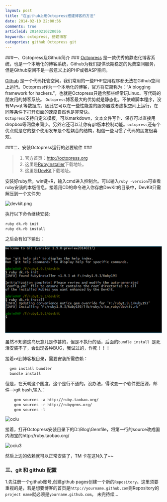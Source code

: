 ```yaml
---
layout: post
title: "在github上用Octopress搭建博客的方法"
date: 2014-02-10 22:00:56
comments: true
articleid: 20140210220056
keywords: oxtopress, 搭建博客
categories: github Octopress git
---
```

###一、Octopress及Github简介 ###
[Octopress](http://octopress.org) 是一款优秀的静态化博客系统，也是一个本地化的博客系统，Github为我们提供长期稳定的免费空间服务，但是Github空间不是一般意义上的PHP或者ASP空间。  

[Github](https://github.com/) 是一个代码托管空间，我们常用的一些PHP应用程序都无法在Github空间上运行。Octopress作为一个本地化的博客，官方将它简称为：“A blogging framework for hackers.”，也就是Octopress只适合那些经常玩Linux、写代码的朋友用的博客系统。  <!--more-->
`Octopress`博客最大的优势就是静态化，不依赖脚本程序，没有MysqL等数据库，因此它可以在一些性能差的服务器或者虚拟空间上运行，在同等条件下打开页面的速度自然也是非常快。  
`Octopress`支持自定义模板，可以markdown，文本文件写作、保存可以直接用dropbox等网盘来同步。另外它还可以让你有git版本控制功能。`octopress`还有个优点就是它的整个使用发布是个松耦合的结构，相信一些习惯了代码的朋友很喜欢。

###二、安装Octopress运行的必要软件 ###
> 1. 官方首页：http://octopress.org
> 1. 这里是[RubyInstaller](http://dl.bintray.com/oneclick/rubyinstaller/rubyinstaller-1.9.3-p484.exe?direct)下载地址。  
> 1. 这里是[DevKit](http://cloud.github.com/downloads/oneclick/rubyinstaller/DevKit-tdm-32-4.5.2-20111229-1559-sfx.exe)下载地址。  

安装好ruby后，win键+R，输入cmd进入控制台。可以输入`ruby -version`可查看ruby安装的本版信息。接着用CD的命令进入你存放DevKit的目录中，DevKit只需解压到一个文件夹:

![devkit.png](http://corey600.github.io/images/20130228/dkiu.jpg)

执行以下命令继续安装:

```
ruby dk.rb init       
ruby dk.rb install
```
之后会有如下输出：

![devkit-load.png](https://raw.githubusercontent.com/senola/pictures/master/octopress-tutorial/devkit-load.png)

虽然不知道这鸟玩意儿是作甚的，但是不执行的话，后面的`bundle install `是死活安装不了，会出现各种BUG，我试过的，作死！！！

接着`cd`到博客根目录，需要安装所需依赖：

```
  gem install bundler
  bundle install
```

但是，在天朝这个国度，这个是行不通的。没办法，得改变一个软件更细源，邮件-->git bash,输入： 

```
    gem sources -a http://ruby.taobao.org/
	gem sources -r http://rubygems.org/
	gem sources -l
```

![ociu](http://corey600.github.io/images/20130228/ociu.jpg)

接着，打开Octopress安装目录下的D:\Blog\Gemfile，将第一行的source改成国内淘宝的http://ruby.taobao.org/ 

![ociu3](http://corey600.github.io/images/20130228/ociu3.jpg)

然后上边的依赖就可以正常安装了，TM 卡在这N久了~~


### 三、git 和 github 配置 ###
1.先注册一个github账号,创建github pages创建一个新的`Repository`。这里须要重视的是，若是想要博客的首页是`http://yourname.github.com`则Repository的`project name`就必须是`yourname.github.com`。
未完待续...



